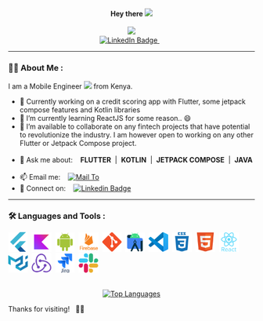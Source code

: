 <div id="header" align="center">
  
  <h4>
    Hey there <img src="https://media.giphy.com/media/hvRJCLFzcasrR4ia7z/giphy.gif" width="20px"/>
  </h4>
  
  <img src="https://media.giphy.com/media/EOmYN5kVP3W2Lyn6dx/giphy.gif" width="100"/>
  
  <div id="badges">
    <a href="https://www.linkedin.com/in/john-kabura-42030713b">
      <img src="https://img.shields.io/badge/LinkedIn-blue?style=flat&logo=linkedin&logoColor=white" alt="LinkedIn Badge"/>
    </a>
    &nbsp;
    <img src="https://komarev.com/ghpvc/?username=mainajonny&style=flat&color=green" alt=""/>
  </div>
  
</div>

---

### :man_technologist: About Me :

I am a Mobile Engineer <img src="https://media.giphy.com/media/WUlplcMpOCEmTGBtBW/giphy.gif" width="30"> from Kenya.

- 🔭 Currently working on a credit scoring app with Flutter, some jetpack compose features and Kotlin libraries  
- 🌱 I’m currently learning ReactJS for some reason.. 😄
- 👯 I’m available to collaborate on any fintech projects that have potential to revolutionize the industry. I am however open to working on any other Flutter or Jetpack Compose project.
  <br>&nbsp;</br>
- 💬 Ask me about: &nbsp;&nbsp; <b>FLUTTER</b>&nbsp;&nbsp;|&nbsp;&nbsp;<b>KOTLIN</b>&nbsp;&nbsp;|&nbsp;&nbsp;<b>JETPACK COMPOSE</b>&nbsp;&nbsp;|&nbsp;&nbsp;<b>JAVA</b>
  <br>&nbsp;</br>
- 📫 Email me: &nbsp;&nbsp; [![Mail To](https://img.shields.io/badge/johnkabura263@gmail.com-red?style=flat&logo=gmail&logoColor=white)](mailto:johnkabura263@gmail.com)
- 🤝 Connect on: &nbsp;&nbsp; [![Linkedin Badge](https://img.shields.io/badge/-john%20kabura-blue?style=flat&logo=Linkedin&logoColor=white)](https://www.linkedin.com/in/john-kabura-42030713b)

---

### :hammer_and_wrench: Languages and Tools :

<div>
  <img src="https://github.com/devicons/devicon/blob/master/icons/flutter/flutter-original.svg" title="Flutter" alt="Flutter" width="40" height="40"/>&nbsp;
  <img src="https://github.com/devicons/devicon/blob/master/icons/kotlin/kotlin-original.svg" title="Kotlin" alt="Kotlin" width="40" height="40"/>&nbsp;
  <img src="https://github.com/devicons/devicon/blob/master/icons/android/android-original.svg" title="Android" alt="Android" width="40" height="40"/>&nbsp;
  <img src="https://github.com/devicons/devicon/blob/master/icons/firebase/firebase-plain-wordmark.svg" title="Firebase" alt="Firebase" width="40" height="40"/>&nbsp;
  <img src="https://github.com/devicons/devicon/blob/master/icons/git/git-original.svg" title="Git" **alt="Git" width="40" height="40"/>&nbsp;
  <img src="https://github.com/devicons/devicon/blob/master/icons/androidstudio/androidstudio-original.svg" title="AndroidStudio"  alt="AndroidStudio" width="40" height="40"/>&nbsp;
  <img src="https://github.com/devicons/devicon/blob/master/icons/vscode/vscode-original.svg" title="VScode"  alt="VScode" width="40" height="40"/>&nbsp;  
  <img src="https://github.com/devicons/devicon/blob/master/icons/css3/css3-plain-wordmark.svg"  title="CSS3" alt="CSS" width="40" height="40"/>&nbsp;
  <img src="https://github.com/devicons/devicon/blob/master/icons/html5/html5-original.svg" title="HTML5" alt="HTML" width="40" height="40"/>&nbsp; 
  <img src="https://github.com/devicons/devicon/blob/master/icons/react/react-original-wordmark.svg" title="React" alt="React" width="40" height="40"/>&nbsp;
  <img src="https://github.com/devicons/devicon/blob/master/icons/materialui/materialui-original.svg" title="Material UI" alt="Material UI" width="40" height="40"/>&nbsp;
  <img src="https://github.com/devicons/devicon/blob/master/icons/redux/redux-original.svg" title="Redux" alt="Redux " width="40" height="40"/>&nbsp;
  <img src="https://github.com/devicons/devicon/blob/master/icons/jira/jira-original-wordmark.svg" title="Jira"  alt="Jira" width="40" height="40"/>&nbsp;
  <img src="https://github.com/devicons/devicon/blob/master/icons/slack/slack-original.svg" title="Slack"  alt="Slack" width="40" height="40"/>
</div>
&nbsp;

<div id="toplanguages" align="center">
  
  [![Top Languages](https://github-readme-stats.vercel.app/api/top-langs/?username=mainajonny&exclude_repo=mainajonny,mainajonny_profile&layout=compact&theme=vision-friendly-dark)]()
</div>

Thanks for visiting! &nbsp; 💪🔥
